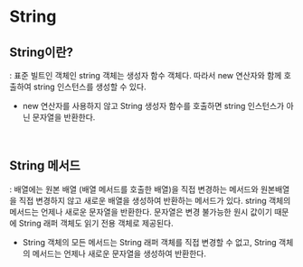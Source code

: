 # String

## String이란?

: 표준 빌트인 객체인 string 객체는 생성자 함수 객체다. 따라서 new 연산자와 함께 호출하여 string 인스턴스를 생성할 수 있다.

- new 연산자를 사용하지 않고 String 생성자 함수를 호출하면 string 인스턴스가 아닌 문자열을 반환한다.

<br/>

## String 메서드

: 배열에는 원본 배열 (배열 메서드를 호출한 배열)을 직접 변경하는 메서드와 원본배열을 직접 변경하지 않고 새로운 배열을 생성하여 반환하는 메서드가 있다.
string 객체의 메서드는 언제나 새로운 문자열을 반환한다. 문자열은 변경 불가능한 원시 값이기 때문에 String 래퍼 객체도 읽기 전용 객체로 제공된다.

- String 객체의 모든 메서드는 String 래퍼 객체를 직접 변경할 수 없고, String 객체의 메서드는 언제나 새로운 문자열을 생성하여 반환한다.
